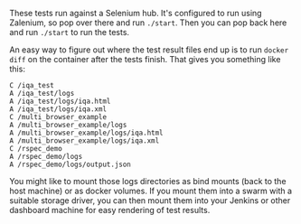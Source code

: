 These tests run against a Selenium hub. It's configured to run using Zalenium, so pop over there and run `./start`.
Then you can pop back here and run `./start` to run the tests.

An easy way to figure out where the test result files end up is to run `docker diff` on the container after the tests finish. That gives you something like this:

    C /iqa_test
    A /iqa_test/logs
    A /iqa_test/logs/iqa.html
    A /iqa_test/logs/iqa.xml
    C /multi_browser_example
    A /multi_browser_example/logs
    A /multi_browser_example/logs/iqa.html
    A /multi_browser_example/logs/iqa.xml
    C /rspec_demo
    A /rspec_demo/logs
    A /rspec_demo/logs/output.json

You might like to mount those logs directories as bind mounts (back to the host machine) or as docker volumes. If you mount them into a swarm with a suitable storage driver, you can then mount them into your Jenkins or other dashboard machine for easy rendering of test results.